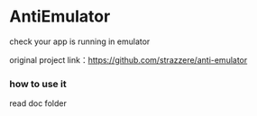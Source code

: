 # AntiEmulator
check your app is running in emulator

original project link：https://github.com/strazzere/anti-emulator


### how to use it

read doc folder
